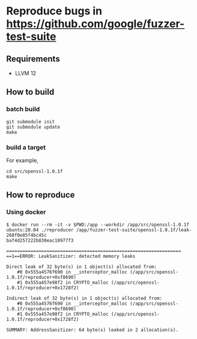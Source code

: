 Reproduce bugs in https://github.com/google/fuzzer-test-suite
====


Requirements
----
* LLVM 12


How to build
----
### batch build
```shell
git submodule init
git submodule update
make
```

### build a target
For example, 

```shell
cd src/openssl-1.0.1f
make
```


How to reproduce
----
### Using docker
```
$ docker run --rm -it -v $PWD:/app --workdir /app/src/openssl-1.0.1f ubuntu:20.04 ./reproducer /app/fuzzer-test-suite/openssl-1.0.1f/leak-268f0e85f4bc45c
baf4d257222b830eac18977f3

=================================================================
==1==ERROR: LeakSanitizer: detected memory leaks

Direct leak of 32 byte(s) in 1 object(s) allocated from:
    #0 0x555a4576f690 in __interceptor_malloc (/app/src/openssl-1.0.1f/reproducer+0xf8690)
    #1 0x555a457e98f2 in CRYPTO_malloc (/app/src/openssl-1.0.1f/reproducer+0x1728f2)

Indirect leak of 32 byte(s) in 1 object(s) allocated from:
    #0 0x555a4576f690 in __interceptor_malloc (/app/src/openssl-1.0.1f/reproducer+0xf8690)
    #1 0x555a457e98f2 in CRYPTO_malloc (/app/src/openssl-1.0.1f/reproducer+0x1728f2)

SUMMARY: AddressSanitizer: 64 byte(s) leaked in 2 allocation(s).
```
